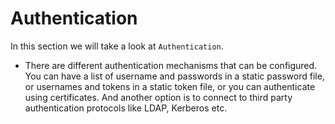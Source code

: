 # Authentication

In this section we will take a look at `Authentication`.

  - There are different authentication mechanisms that can be configured.  You can have a list of username and passwords in a static password file, or usernames and tokens in a static token file, or you can authenticate using certificates. And another option is to connect to third party authentication protocols like LDAP, Kerberos etc.
